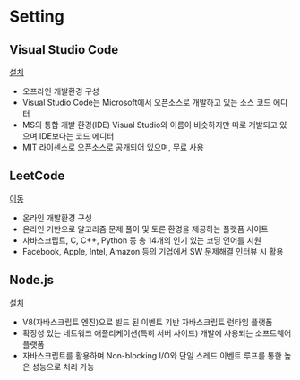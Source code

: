 # Setting

## Visual Studio Code

[설치](https://code.visualstudio.com/download)

- 오프라인 개발환경 구성
- Visual Studio Code는 Microsoft에서 오픈소스로 개발하고 있는 소스 코드 에디터
- MS의 통합 개발 환경(IDE) Visual Studio와 이름이 비슷하지만 따로 개발되고 있으며 IDE보다는 코드 에디터
- MIT 라이센스로 오픈소스로 공개되어 있으며, 무료 사용

## LeetCode

[이동](https://leetcode.com/interview/?gclid=CjwKCAjwy7CKBhBMEiwA0Eb7ak3acn5T-TTO9BwoR4t-f6pPBwE5dXHLDdYCoAeOM0PE8nli-41nrhoCGgoQAvD_BwE)

- 온라인 개발환경 구성
- 온라인 기반으로 알고리즘 문제 풀이 및 토론 환경을 제공하는 플랫폼 사이트
- 자바스크립트, C, C++, Python 등 총 14개의 인기 있는 코딩 언어를 지원
- Facebook, Apple, Intel, Amazon 등의 기업에서 SW 문제해결 인터뷰 시 활용

## Node.js

[설치](https://nodejs.org/ko/download/)

- V8(자바스크립트 엔진)으로 빌드 된 이벤트 기반 자바스크립트 런타임 플랫폼
- 확장성 있는 네트워크 애플리케이션(특히 서버 사이드) 개발에 사용되는 소프트웨어 플랫폼
- 자바스크립트를 활용하며  Non-blocking I/O와 단일 스레드 이벤트 루프를 통한 높은 성능으로 처리 가능
